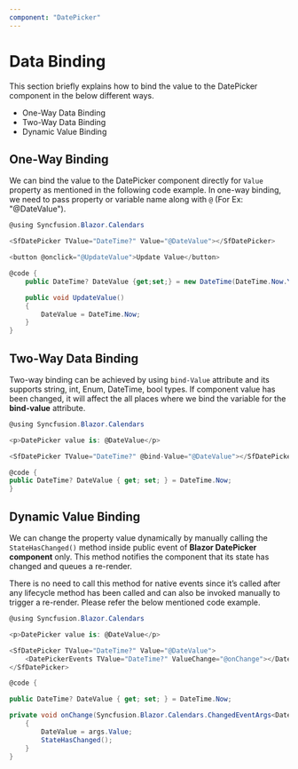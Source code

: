 ```yaml
---
component: "DatePicker"
---
```


# Data Binding

This section briefly explains how to bind the value to the DatePicker component in the below different ways.

* One-Way Data Binding
* Two-Way Data Binding
* Dynamic Value Binding

## One-Way Binding

We can bind the value to the DatePicker component directly for `Value` property as mentioned in the following code example. In one-way binding, we need to pass property or variable name along with `@` (For Ex: "@DateValue").

```csharp
@using Syncfusion.Blazor.Calendars

<SfDatePicker TValue="DateTime?" Value="@DateValue"></SfDatePicker>

<button @onclick="@UpdateValue">Update Value</button>

@code {
    public DateTime? DateValue {get;set;} = new DateTime(DateTime.Now.Year, DateTime.Now.Month, 28);

    public void UpdateValue()
    {
        DateValue = DateTime.Now;
    }
}
```

## Two-Way Data Binding

Two-way binding can be achieved by using `bind-Value` attribute and its supports string, int, Enum, DateTime, bool types. If component value has been changed, it will affect the all places where we bind the variable for the **bind-value** attribute.

```csharp
@using Syncfusion.Blazor.Calendars

<p>DatePicker value is: @DateValue</p>

<SfDatePicker TValue="DateTime?" @bind-Value="@DateValue"></SfDatePicker>

@code {
public DateTime? DateValue { get; set; } = DateTime.Now;
}
```

## Dynamic Value Binding

We can change the property value dynamically by manually calling the `StateHasChanged()` method inside public event of **Blazor DatePicker component** only. This method notifies the component that its state has changed and queues a re-render.

There is no need to call this method for native events since it’s called after any lifecycle method has been called and can also be invoked manually to trigger a re-render. Please refer the below mentioned code example.

```csharp
@using Syncfusion.Blazor.Calendars

<p>DatePicker value is: @DateValue</p>

<SfDatePicker TValue="DateTime?" Value="@DateValue">
    <DatePickerEvents TValue="DateTime?" ValueChange="@onChange"></DatePickerEvents>
</SfDatePicker>

@code {

public DateTime? DateValue { get; set; } = DateTime.Now;

private void onChange(Syncfusion.Blazor.Calendars.ChangedEventArgs<DateTime?> args)
    {
        DateValue = args.Value;
        StateHasChanged();
    }
}
```

